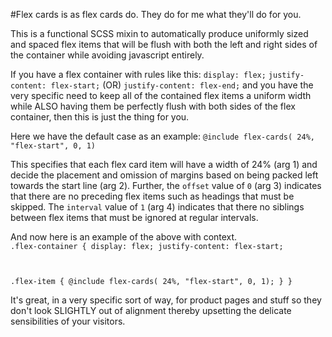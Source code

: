 #Flex cards is as flex cards do.
They do for me what they'll do for you.

This is a functional SCSS mixin to automatically produce uniformly sized and spaced flex items that will be flush with both the left and right sides of the container while avoiding javascript entirely.

If you have a flex container with rules like this:
  `display: flex;`
  `justify-content: flex-start;`
    (OR)
  `justify-content: flex-end;`
and you have the very specific need to keep all of the contained flex items a uniform width while ALSO having them be perfectly flush with both sides of the flex container, then this is just the thing for you.

Here we have the default case as an example:
`@include flex-cards( 24%, "flex-start", 0, 1)`

This specifies that each flex card item will have a width of 24% (arg 1) and decide the placement and omission of margins based on being packed left towards the start line (arg 2). Further, the  `offset` value of `0` (arg 3) indicates that there are no preceding flex items such as headings that must be skipped. The `interval` value of `1` (arg 4) indicates that there no siblings between flex items that must be ignored at regular intervals.

And now here is an example of the above with context.
<code>
.flex-container {
  display: flex;
  justify-content: flex-start;
  
  .flex-item {
    @include flex-cards( 24%, "flex-start", 0, 1);
  }
}
</code>

It's great, in a very specific sort of way, for product pages and stuff so they don't look SLIGHTLY out of alignment thereby upsetting the delicate sensibilities of your visitors.
